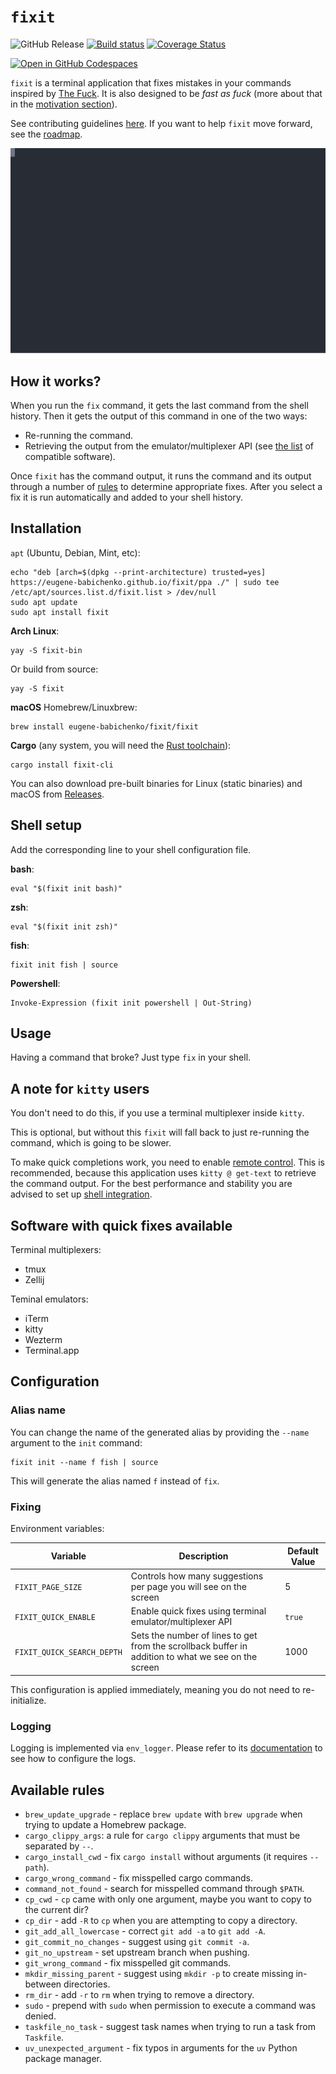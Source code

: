 # `fixit`

![GitHub Release](https://img.shields.io/github/v/release/eugene-babichenko/fixit)
[![Build status](https://github.com/eugene-babichenko/fixit/actions/workflows/tests.yml/badge.svg)](https://github.com/eugene-babichenko/fixit/actions)
[![Coverage Status](https://coveralls.io/repos/github/eugene-babichenko/fixit/badge.svg)](https://coveralls.io/github/eugene-babichenko/fixit)

[![Open in GitHub Codespaces](https://github.com/codespaces/badge.svg)](https://codespaces.new/eugene-babichenko/fixit)

`fixit` is a terminal application that fixes mistakes in your commands inspired
by [The Fuck][thefuck]. It is also designed to be _fast as fuck_ (more about
that in the [motivation section](MOTIVATION.md)).

See contributing guidelines [here](CONTRIBUTING.md). If you want to help `fixit`
move forward, see the [roadmap](ROADMAP.md).

![demo](doc/demo.svg)

## How it works?

When you run the `fix` command, it gets the last command from the shell history.
Then it gets the output of this command in one of the two ways:

- Re-running the command.
- Retrieving the output from the emulator/multiplexer API (see
  [the list](#software-with-quick-fixes-available) of compatible software).

Once `fixit` has the command output, it runs the command and its output through
a number of [rules](#available-rules) to determine appropriate fixes. After you
select a fix it is run automatically and added to your shell history.

## Installation

`apt` (Ubuntu, Debian, Mint, etc):

    echo "deb [arch=$(dpkg --print-architecture) trusted=yes] https://eugene-babichenko.github.io/fixit/ppa ./" | sudo tee /etc/apt/sources.list.d/fixit.list > /dev/null
    sudo apt update
    sudo apt install fixit

**Arch Linux**:

    yay -S fixit-bin

Or build from source:

    yay -S fixit

**macOS** Homebrew/Linuxbrew:

    brew install eugene-babichenko/fixit/fixit

**Cargo** (any system, you will need the [Rust toolchain][rust]):

    cargo install fixit-cli

You can also download pre-built binaries for Linux (static binaries) and macOS
from [Releases][releases].

## Shell setup

Add the corresponding line to your shell configuration file.

**bash**:

    eval "$(fixit init bash)"

**zsh**:

    eval "$(fixit init zsh)"

**fish**:

    fixit init fish | source

**Powershell**:

    Invoke-Expression (fixit init powershell | Out-String)

## Usage

Having a command that broke? Just type `fix` in your shell.

## A note for `kitty` users

You don't need to do this, if you use a terminal multiplexer inside `kitty`.

This is optional, but without this `fixit` will fall back to just re-running the
command, which is going to be slower.

To make quick completions work, you need to enable [remote
control][kitty-remote]. This is recommended, because this application uses
`kitty @ get-text` to retrieve the command output. For the best performance and
stability you are advised to set up [shell integration][kitty-sh-i].

## Software with quick fixes available

Terminal multiplexers:

- tmux
- Zellij

Teminal emulators:

- iTerm
- kitty
- Wezterm
- Terminal.app

## Configuration

### Alias name

You can change the name of the generated alias by providing the `--name`
argument to the `init` command:

    fixit init --name f fish | source

This will generate the alias named `f` instead of `fix`.

### Fixing

Environment variables:

| Variable                   | Description                                                                                         | Default Value |
| -------------------------- | --------------------------------------------------------------------------------------------------- | ------------- |
| `FIXIT_PAGE_SIZE`          | Controls how many suggestions per page you will see on the screen                                   | 5             |
| `FIXIT_QUICK_ENABLE`       | Enable quick fixes using terminal emulator/multiplexer API                                          | `true`        |
| `FIXIT_QUICK_SEARCH_DEPTH` | Sets the number of lines to get from the scrollback buffer in addition to what we see on the screen | 1000          |

This configuration is applied immediately, meaning you do not need to
re-initialize.

### Logging

Logging is implemented via `env_logger`. Please refer to its
[documentation][env-logger] to see how to configure the logs.

## Available rules

- `brew_update_upgrade` - replace `brew update` with `brew upgrade` when trying
  to update a Homebrew package.
- `cargo_clippy_args`: a rule for `cargo clippy` arguments that must be
  separated by `--`.
- `cargo_install_cwd` - fix `cargo install` without arguments (it requires
  `--path`).
- `cargo_wrong_command` - fix misspelled cargo commands.
- `command_not_found` - search for misspelled command through `$PATH`.
- `cp_cwd` - `cp` came with only one argument, maybe you want to copy to the
  current dir?
- `cp_dir` - add `-R` to `cp` when you are attempting to copy a directory.
- `git_add_all_lowercase` - correct `git add -a` to `git add -A`.
- `git_commit_no_changes` - suggest using `git commit -a`.
- `git_no_upstream` - set upstream branch when pushing.
- `git_wrong_command` - fix misspelled git commands.
- `mkdir_missing_parent` - suggest using `mkdir -p` to create missing in-between
  directories.
- `rm_dir` - add `-r` to `rm` when trying to remove a directory.
- `sudo` - prepend with `sudo` when permission to execute a command was denied.
- `taskfile_no_task` - suggest task names when trying to run a task from
  `Taskfile`.
- `uv_unexpected_argument` - fix typos in arguments for the `uv` Python package
  manager.

[thefuck]: https://github.com/nvbn/thefuck
[rust]: https://www.rust-lang.org/tools/install
[env-logger]:
  https://docs.rs/env_logger/latest/env_logger/index.html#enabling-logging
[kitty-remote]:
  https://sw.kovidgoyal.net/kitty/conf/#opt-kitty.allow_remote_control
[kitty-sh-i]: https://sw.kovidgoyal.net/kitty/shell-integration/
[releases]: https://github.com/eugene-babichenko/fixit/releases
